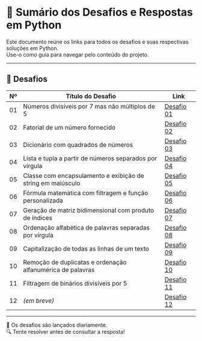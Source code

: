 # 🐍 Sumário dos Desafios e Respostas em Python

Este documento reúne os links para todos os desafios e suas respectivas soluções em Python.  
Use-o como guia para navegar pelo conteúdo do projeto.

---

## 🧩 Desafios

| Nº  | Título do Desafio                                                                 | Link                                      |
|-----|------------------------------------------------------------------------------------|-------------------------------------------|
| 01  | Números divisíveis por 7 mas não múltiplos de 5                                   | [Desafio 01](./desafio_01.md)             |
| 02  | Fatorial de um número fornecido                                                   | [Desafio 02](./desafio_02.md)             |
| 03  | Dicionário com quadrados de números                                               | [Desafio 03](./desafio_03.md)             |
| 04  | Lista e tupla a partir de números separados por vírgula                           | [Desafio 04](./desafio_04.md)             |
| 05  | Classe com encapsulamento e exibição de string em maiúsculo                       | [Desafio 05](./desafio_05.md)             |
| 06  | Fórmula matemática com filtragem e função personalizada                           | [Desafio 06](./desafio_06.md)             |
| 07  | Geração de matriz bidimensional com produto de índices                            | [Desafio 07](./desafio_07.md)             |
| 08  | Ordenação alfabética de palavras separadas por vírgula                            | [Desafio 08](./desafio_08.md)             |
| 09  | Capitalização de todas as linhas de um texto                                      | [Desafio 09](./desafio_09.md)             |
| 10  | Remoção de duplicatas e ordenação alfanumérica de palavras                        | [Desafio 10](./desafio_10.md)             |
| 11  | Filtragem de binários divisíveis por 5                                            | [Desafio 11](./desafio_11.md)             |
| 12  | *(em breve)*                                                                      | [Desafio 12](./desafio_12.md)                               |

---

📌 Os desafios são lançados diariamente.  
🔍 Tente resolver antes de consultar a resposta!